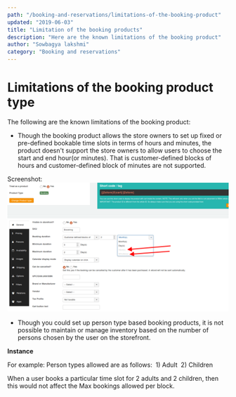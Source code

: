 ```yaml
---
path: "/booking-and-reservations/limitations-of-the-booking-product"
updated: "2019-06-03"
title: "Limitation of the booking products"
description: "Here are the known limitations of the booking product"
author: "Sowbagya lakshmi"
category: "Booking and reservations"
---
```


# Limitations of the booking product type

The following are the known limitations of the booking product:

- Though the booking product allows the store owners to set up fixed or pre-defined bookable time slots in terms of hours and minutes, the product doesn't support the store owners to allow users to choose the start and end hour(or minutes). That is customer-defined blocks of hours and customer-defined block of minutes are not supported.

Screenshot:
![Minutes-hourly-blocks-not-allowed](../../images/booking-and-reservations/Limitations-of-the-booking-product/minutes-hours-blocks.png)
- Though you could set up person type based booking products, it is not possible to maintain or manage inventory based on the number of persons chosen by the user on the storefront.

**Instance**

For example: Person types allowed are as follows:
 1) Adult
 2) Children

 When a user books a particular time slot for 2 adults and 2 children, then this would not affect the Max bookings allowed per block.



